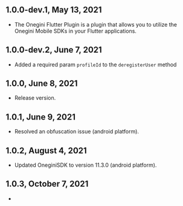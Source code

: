 ## 1.0.0-dev.1, May 13, 2021

* The Onegini Flutter Plugin is a plugin that allows you to utilize the Onegini Mobile SDKs in your Flutter applications.

## 1.0.0-dev.2, June 7, 2021

* Added a required param `profileId` to the `deregisterUser` method

## 1.0.0, June 8, 2021

* Release version.

## 1.0.1, June 9, 2021

* Resolved an obfuscation issue (android platform).

## 1.0.2, August 4, 2021

* Updated OneginiSDK to version 11.3.0  (android platform).

## 1.0.3, October 7, 2021

* 